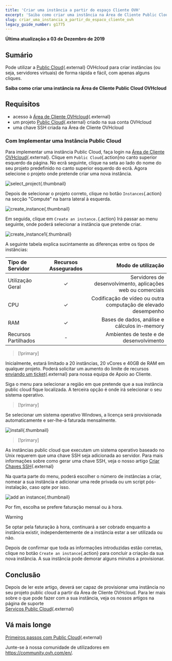 ```yaml
---
title: 'Criar uma instância a partir do espaço Cliente OVH'
excerpt: 'Saiba como criar uma instância na Área de Cliente Public Cloud OVHcloud'
slug: criar_uma_instancia_a_partir_do_espaco_cliente_ovh
legacy_guide_number: g1775
---
```


**Última atualização a 03 de Dezembro de 2019**

## Sumário

Pode utilizar a [Public Cloud](https://www.ovh.pt/public-cloud/){.external} OVHcloud para criar instâncias (ou seja, servidores virtuais) de forma rápida e fácil, com apenas alguns cliques.

**Saiba como criar uma instância na Área de Cliente Public Cloud OVHcloud**

## Requisitos

* acesso à [Área de Cliente OVHcloud](https://www.ovh.com/auth/?action=gotomanager&from=https://www.ovh.pt/&ovhSubsidiary=pt){.external}
* um projeto [Public Cloud](https://www.ovh.pt/public-cloud/){.external} criado na sua conta OVHcloud
* uma chave SSH criada na Área de Cliente OVHcloud

### Com Implementar uma Instância Public Cloud

Para implementar uma instância Public Cloud, faça login na [Área de Cliente OVHcloud](https://www.ovh.com/auth/?action=gotomanager&from=https://www.ovh.pt/&ovhSubsidiary=pt){.external}. Clique em `Public Cloud`{.action}no canto superior esquerdo da página. No ecrã seguinte, clique na seta ao lado do nome do seu projeto predefinido no canto superior esquerdo do ecrã. Agora selecione o projeto onde pretende criar uma nova instância.

![select_project](images/select_project.png){.thumbnail}

Depois de selecionar o projeto correto, clique no botão `Instances`{.action} na secção "Compute" na barra lateral à esquerda.

![create_instance](images/create_instance.png){.thumbnail}

Em seguida, clique em `Create an instance.`{.action} Irá passar ao menu seguinte, onde poderá selecionar a instância que pretende criar.

![create_instance1](images/create_instance1.png){.thumbnail}

A seguinte tabela explica sucintamente as diferenças entre os tipos de instâncias:

| Tipo de Servidor | Recursos Assegurados | Modo de utilização |
| :---         |     :---:      |          ---: |
| Utilização Geral   | ✓     | Servidores de desenvolvimento, aplicações web ou comerciais    |
| CPU     | ✓       | Codificação de vídeo ou outra computação de elevado desempenho      |
| RAM   | ✓     | Bases de dados, análise e cálculos in-memory    |
| Recursos Partilhados    | -       | Ambientes de teste e de desenvolvimento      |

> [!primary]
>
Inicialmente, estará limitado a 20 instâncias, 20 vCores e 40GB de RAM em qualquer projeto. Poderá solicitar um aumento do limite de recursos [enviando um ticket](https://www.ovh.com/manager/dedicated/index.html#/ticket){.external} para nossa equipa de Apoio ao Cliente.
>


Siga o menu para selecionar a região em que pretende que a sua instância public cloud fique localizada. A terceira opção é onde irá selecionar o seu sistema operativo.

> [!primary]
>
Se selecionar um sistema operativo Windows, a licença será provisionada automaticamente e ser-lhe-á faturada mensalmente.
>

![install](images/os_install.png){.thumbnail}

> [!primary]
>
As instâncias public cloud que executam um sistema operativo baseado no Unix requerem que uma chave SSH seja adicionada ao servidor. Para mais informações sobre como gerar uma chave SSH, veja o nosso artigo [Criar Chaves SSH](https://docs.ovh.com/pt/public-cloud/criacao-de-chaves-ssh/){.external}
>

Na quarta parte do menu, poderá escolher o número de instâncias a criar, nomear a sua instância e adicionar uma rede privada ou um script pós-instalação, caso opte por isso.

![add an instance](images/configure_instance.png){.thumbnail}

Por fim, escolha se prefere faturação mensal ou à hora.

> [!warning]
>
>Se optar pela faturação à hora, continuará a ser cobrado enquanto a instância existir, independentemente de a instância estar a ser utilizada ou não.
>


Depois de confirmar que toda as informações introduzidas estão corretas, clique no botão `Create an instance`{.action} para concluir a criação da sua nova instância. A sua instância pode demorar alguns minutos a provisionar.

## Conclusão

Depois de ler este artigo, deverá ser capaz de provisionar uma instância no seu projeto public cloud a partir da Área de Cliente OVHcloud. Para ler mais sobre o que pode fazer com a sua instância, veja os nossos artigos na página de suporte  
[Serviços Public Cloud](https://docs.ovh.com/pt/public-cloud/){.external}

## Vá mais longe

[Primeiros passos com Public Cloud](https://docs.ovh.com/pt/public-cloud/comecar_com_o_public_cloud_identificar-se_e_criar_um_projeto/){.external}

Junte-se à nossa comunidade de utilizadores em <https://community.ovh.com/en/>.